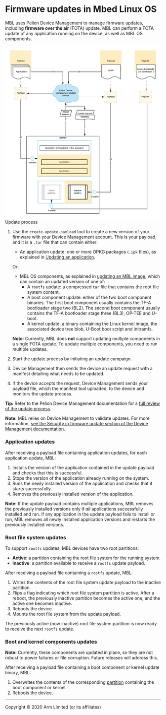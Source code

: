 # Firmware updates in Mbed Linux OS

MBL uses Pelion Device Management to manage firmware updates, including **firmware over the air** (FOTA) update. MBL can perform a FOTA update of any application running on the device, as well as MBL OS components.

<span class="images">![](../Figures/TheRealUpdateDiagram.png)<span>Update process</span></span>

1. Use the `create-update-payload` tool to create a new version of your firmware with your Device Management account. This is your payload, and it is a `.tar` file that can contain either:

   * An application update: one or more OPKG packages (`.ipk` files), as explained in [Updating an application](../../update/updating_an_application.html).

   Or:

   * MBL OS components, as explained in [updating an MBL image](../update/updating-an-mbl-image.html), which can contain an updated version of one of:
      * A `rootfs` update: a compressed `tar` file that contains the root file system content.
      * A boot component update: either of the two boot component binaries. The first boot component usually contains the TF-A bootloader stage two (BL2). The second boot component usually contains the TF-A bootloader stage three (BL3), OP-TEE and U-boot.
      * A kernel update: a binary containing the Linux kernel image, the associated device tree blob, U-Boot boot script and initramfs.

   <span class="notes">**Note**: Currently, MBL does **not** support updating multiple components in a single FOTA update. To update multiple components, you need to run multiple updates.</span>

1. Start the update process by initiating an update campaign.
1. Device Management then sends the device an update request with a manifest detailing what needs to be updated.
1. If the device accepts the request, Device Management sends your payload file, which the manifest tool uploaded, to the device and monitors the update process.

**Tip:** Refer to the Pelion Device Management documentation for a [full review of the update process](https://www.pelion.com/docs/device-management/current/updating-firmware/index.html).

<span class="notes">**Note:** MBL relies on Device Management to validate updates. For more information, [see the Security in firmware update section of the Device Management documentation](https://www.pelion.com/docs/device-management/latest/updating-firmware/security.html).</span>

### Application updates

After receiving a payload file containing application updates, for each application update, MBL:

1. Installs the version of the application contained in the update payload and checks that this is successful.
1. Stops the version of the application already running on the system.
1. Runs the newly installed version of the application and checks that it starts successfully.
1. Removes the previously installed version of the application.

<span class="notes">**Note:** If the update payload contains multiple applications, MBL removes the previously installed versions only if *all* applications successfully installed and ran. If any application in the update payload fails to install or run, MBL removes all newly installed application versions and restarts the previously installed versions.</span>

### Root file system updates

To support `rootfs` updates, MBL devices have two root partitions:

* **Active**: a partition containing the root file system for the running system.
* **Inactive**: a partition available to receive a `rootfs` update payload.

After receiving a payload file containing a `rootfs` update, MBL:

1. Writes the contents of the root file system update payload to the inactive partition.
1. Flips a flag indicating which root file system partition is active. After a reboot, the previously inactive partition becomes the active one, and the active one becomes inactive.
1. Reboots the device.
1. Mounts the root file system from the update payload.

The previously active (now inactive) root file system partition is now ready to receive the next `rootfs` update.

### Boot and kernel components updates

<span class="notes">**Note:** Currently, these components are updated in place, so they are not robust to power failures or file corruption. Future releases will address this.</span>

After receiving a payload file containing a boot component or kernel update binary, MBL:

1. Overwrites the contents of the corresponding [partition](../references/partition-layout.html) containing the boot component or kernel.
1. Reboots the device.


***

Copyright © 2020 Arm Limited (or its affiliates)
